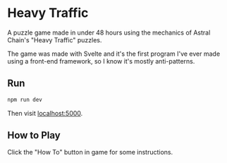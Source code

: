 # Heavy Traffic

A puzzle game made in under 48 hours using the mechanics of Astral Chain's "Heavy Traffic" puzzles.

The game was made with Svelte and it's the first program I've ever made using a front-end framework, so I know it's mostly anti-patterns.

## Run

```bash
npm run dev
```

Then visit [localhost:5000](http://localhost:5000).

## How to Play

Click the "How To" button in game for some instructions.
